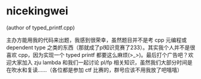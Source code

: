 # nicekingwei

(author of typed_printf.cpp)

主办方能用我的代码来出题，我感到很荣幸，虽然题目并不是考 cpp 元编程或 dependent type 之类的东西（那就成了pl知识竞赛了233）。其实我个人并不是很喜欢 cpp，因为实现一个 typed printf 都要这么麻烦(>_>)。最后打个广告吧？欢迎大家加入 zju lambda 和我们一起讨论 pl/fp 相关知识，虽然我们大部分时间是在吹水和复读……（各位都是参加 ctf 比赛的，群号应该不用我放了吧嘻嘻）

